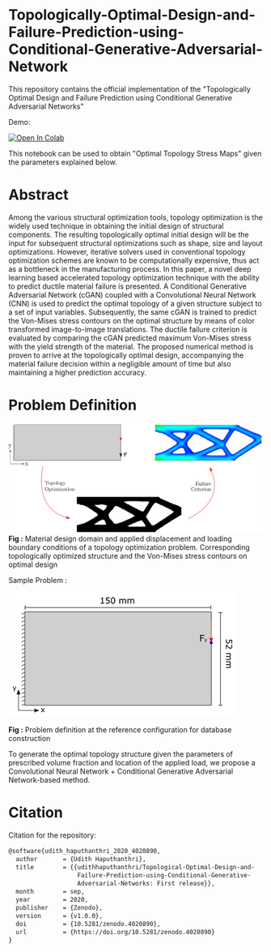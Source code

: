 # Topologically-Optimal-Design-and-Failure-Prediction-using-Conditional-Generative-Adversarial-Network

<!--![Work in Progress](https://img.shields.io/badge/Work-In--Progress-purple.svg?longCache=true&style=popout-square)-->

This repository contains the official implementation of the "Topologically Optimal Design and Failure Prediction using Conditional Generative Adversarial Networks"

Demo:

[![Open In Colab](https://colab.research.google.com/assets/colab-badge.svg)](https://colab.research.google.com/github/udithhaputhanthri/Topological-Optimal-Design-and-Failure-Prediction-using-Conditional-Generative-Adversarial-Networks/blob/master/TopOpt_demo.ipynb)

This notebook can be used to obtain "Optimal Topology Stress Maps" given the parameters explained below.

# Abstract

Among the various structural optimization tools, topology optimization is the widely used technique in obtaining the initial design
of structural components. The resulting topologically optimal initial design will be the input for subsequent structural optimizations
such as shape, size and layout optimizations. However, iterative solvers used in conventional topology optimization schemes are
known to be computationally expensive, thus act as a bottleneck in the manufacturing process. In this paper, a novel deep learning
based accelerated topology optimization technique with the ability to predict ductile material failure is presented. A Conditional
Generative Adversarial Network (cGAN) coupled with a Convolutional Neural Network (CNN) is used to predict the optimal
topology of a given structure subject to a set of input variables. Subsequently, the same cGAN is trained to predict the Von-Mises
stress contours on the optimal structure by means of color transformed image-to-image translations. The ductile failure criterion
is evaluated by comparing the cGAN predicted maximum Von-Mises stress with the yield strength of the material. The proposed
numerical method is proven to arrive at the topologically optimal design, accompanying the material failure decision within a
negligible amount of time but also maintaining a higher prediction accuracy.

# Problem Definition

![Problem Definition](results/problem_definition.png)
**Fig :** Material design domain and applied displacement and loading boundary conditions of a topology optimization problem. Corresponding topologically optimized structure and the Von-Mises stress contours on optimal design

Sample Problem : 

![Dimentions of sample ](results/sample_problem.png)

**Fig :** Problem definition at the reference configuration for database construction

To generate the optimal topology structure given the parameters of prescribed volume fraction and location of the applied load, we propose a Convolutional Neural Network + Conditional Generative Adversarial Network-based method.

<!---# Sample Results
![](results/blackandwhite.png)
**Fig :** Visualization: Optimal Structure (1, 2 blocks: real (top), generated (bottom))
![](results/topopt.png)
**Fig :** Visualization: Stress Maps (1, 2 blocks: real (top), generated (bottom))
![](results/maxstress.png)
**Fig :** Visualization: Maximum Stress Points (1, 2 blocks: real (top), generated (bottom))--->

# Citation

Citation for the repository:

```
@software{udith_haputhanthri_2020_4020890,
  author       = {Udith Haputhanthri},
  title        = {{udithhaputhanthri/Topological-Optimal-Design-and- 
                   Failure-Prediction-using-Conditional-Generative-
                   Adversarial-Networks: First release}},
  month        = sep,
  year         = 2020,
  publisher    = {Zenodo},
  version      = {v1.0.0},
  doi          = {10.5281/zenodo.4020890},
  url          = {https://doi.org/10.5281/zenodo.4020890}
}
```
